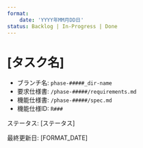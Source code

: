 ```yaml
---
format:
    date: 'YYYY年MM月DD日'
status: Backlog | In-Progress | Done
---
```



# [タスク名]

<!--
Example

- **phase-name**: phase-00001, phase-00002, ...
- **dir-name**: 001-feature-name, 002-feature-name, ...
-->

- ブランチ名: `phase-#####_dir-name`
- 要求仕様書: `/phase-#####/requirements.md`
- 機能仕様書: `/phase-#####/spec.md`
- 機能仕様ID: `R###`

ステータス: [ステータス]

最終更新日: [FORMAT_DATE]

